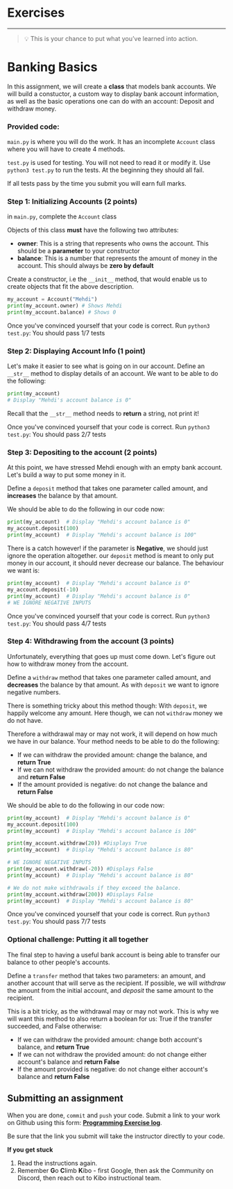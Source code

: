 # Exercises

---

> 💡 This is your chance to put what you’ve learned into action.
>

# Banking Basics

In this assignment, we will create a **class** that models bank accounts. We will build a constuctor, a custom way to display bank account information, as well as the basic operations one can do with an account: Deposit and withdraw money.

### Provided code:
`main.py` is where you will do the work. It has an incomplete `Account` class where you will have to create 4 methods.

`test.py` is used for testing. You will not need to read it or modify it. Use `python3 test.py` to run the tests. At the beginning they should all fail. 

If all tests pass by the time you submit you will earn full marks. 

### Step 1: Initializing Accounts (2 points)

in `main.py`, complete the `Account` class

Objects of this class **must** have the following two attributes:
- **owner**: This is a string that represents who owns the account. This should be a **parameter** to your constructor
- **balance**: This is a number that represents the amount of money in the account. This should always be **zero by default**

Create a constructor, i.e the `__init__` method, that would enable us to create objects that fit the above description.

```python
my_account = Account("Mehdi")
print(my_account.owner) # Shows Mehdi
print(my_account.balance) # Shows 0
```

Once you've convinced yourself that your code is correct. Run `python3 test.py`: You should pass 1/7 tests

### Step 2: Displaying Account Info (1 point)
Let's make it easier to see what is going on in our account. Define an `__str__` method to display details of an account. 
We want to be able to do the following:

```python
print(my_account)
# Display "Mehdi's account balance is 0"
```

Recall that the `__str__` method needs to **return** a string, not print it!

Once you've convinced yourself that your code is correct. Run `python3 test.py`: You should pass 2/7 tests

### Step 3: Depositing to the account (2 points)
At this point, we have stressed Mehdi enough with an empty bank account. Let's build a way to put some money in it. 

Define a `deposit` method that takes one parameter called amount, and **increases** the balance by that amount. 

We should be able to do the following in our code now:
```python
print(my_account)  # Display "Mehdi's account balance is 0"
my_account.deposit(100)
print(my_account)  # Display "Mehdi's account balance is 100"
```

There is a catch however! if the parameter is **Negative**, we should just ignore the operation altogether. our `deposit` method is meant to only put money in our account, it should never decrease our balance. The behaviour we want is:

```python
print(my_account)  # Display "Mehdi's account balance is 0"
my_account.deposit(-10)
print(my_account)  # Display "Mehdi's account balance is 0" 
# WE IGNORE NEGATIVE INPUTS
```

Once you've convinced yourself that your code is correct. Run `python3 test.py`: You should pass 4/7 tests

### Step 4: Withdrawing from the account (3 points)
Unfortunately, everything that goes up must come down. Let's figure out how to withdraw money from the account. 

Define a `withdraw` method that takes one parameter called amount, and **decreases** the balance by that amount. As with `deposit` we want to ignore negative numbers.

There is something tricky about this method though: With `deposit`, we happily welcome any amount. Here though, we can not `withdraw` money we do not have.

Therefore a withdrawal may or may not work, it will depend on how much we have in our balance. Your method needs to be able to do the following:
- If we can withdraw the provided amount: change the balance, and **return True**
- If we can not withdraw the provided amount: do not change the balance and **return False**
- If the amount provided is negative: do not change the balance and **return False**

We should be able to do the following in our code now:
```python
print(my_account)  # Display "Mehdi's account balance is 0"
my_account.deposit(100)
print(my_account)  # Display "Mehdi's account balance is 100"

print(my_account.withdraw(20)) #Displays True
print(my_account)  # Display "Mehdi's account balance is 80"

# WE IGNORE NEGATIVE INPUTS
print(my_account.withdraw(-20)) #Displays False
print(my_account)  # Display "Mehdi's account balance is 80"

# We do not make withdrawals if they exceed the balance.
print(my_account.withdraw(200)) #Displays False
print(my_account)  # Display "Mehdi's account balance is 80"
```

Once you've convinced yourself that your code is correct. Run `python3 test.py`: You should pass 7/7 tests

### Optional challenge: Putting it all together
The final step to having a useful bank account is being able to transfer our balance to other people's accounts. 

Define a `transfer` method that takes two parameters: an amount, and another account that will serve as the recipient. If possible, we will _withdraw_ the amount from the initial account, and _deposit_ the same amount to the recipient. 

This is a bit tricky, as the withdrawal may or may not work. This is why we will want this method to also return a boolean for us: True if the transfer succeeded, and False otherwise:
- If we can withdraw the provided amount: change both account's balance, and **return True**
- If we can not withdraw the provided amount: do not change either account's balance and **return False**
- If the amount provided is negative: do not change either account's balance and **return False**

## Submitting an assignment

When you are done, `commit` and `push` your code. Submit a link to your work on
Github using this form: **[Programming Exercise log](https://forms.gle/UbWLpo86JsWxrpNe9)**.

Be sure that the link you submit will take the instructor directly to your code.

<aside>

**If you get stuck**
1. Read the instructions again.
2. Remember **G**o **C**limb **K**ibo - first Google, then ask the Community on Discord, then reach out to Kibo instructional team.

</aside>
